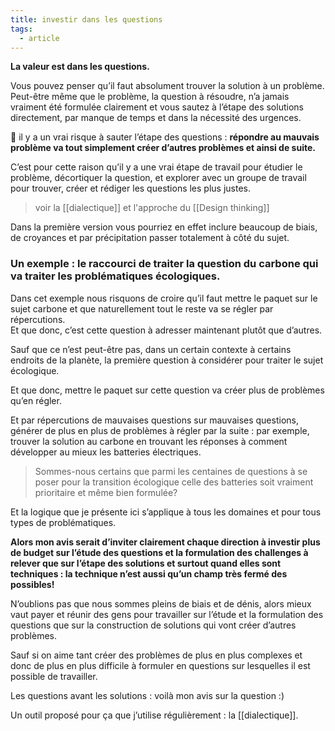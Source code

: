 ```yaml
---
title: investir dans les questions
tags:
  - article
---
```

**La valeur est dans les questions.**  
  
Vous pouvez penser qu’il faut absolument trouver la solution à un problème.  
Peut-être même que le problème, la question à résoudre, n’a jamais vraiment été formulée clairement et vous sautez à l’étape des solutions directement, par manque de temps et dans la nécessité des urgences.  
  
🚨 il y a un vrai risque à sauter l’étape des questions : **répondre au mauvais problème va tout simplement créer d’autres problèmes et ainsi de suite.**  
  
C’est pour cette raison qu’il y a une vrai étape de travail pour étudier le problème, décortiquer la question, et explorer avec un groupe de travail pour trouver, créer et rédiger les questions les plus justes. 

> voir la [[dialectique]] et l'approche du [[Design thinking]]
  
Dans la première version vous pourriez en effet inclure beaucoup de biais, de croyances et par précipitation passer totalement à côté du sujet.  
  
### Un exemple : le raccourci de traiter la question du carbone qui va traiter les problématiques écologiques.  
  
Dans cet exemple nous risquons de croire qu’il faut mettre le paquet sur le sujet carbone et que naturellement tout le reste va se régler par répercutions.  
Et que donc, c’est cette question à adresser maintenant plutôt que d’autres.  
  
Sauf que ce n’est peut-être pas, dans un certain contexte à certains endroits de la planète, la première question à considérer pour traiter le sujet écologique.  
  
Et que donc, mettre le paquet sur cette question va créer plus de problèmes qu’en régler.  
  
Et par répercutions de mauvaises questions sur mauvaises questions, générer de plus en plus de problèmes à régler par la suite : par exemple, trouver la solution au carbone en trouvant les réponses à comment développer au mieux les batteries électriques.  
  
> Sommes-nous certains que parmi les centaines de questions à se poser pour la transition écologique celle des batteries soit vraiment prioritaire et même bien formulée?  
  
Et la logique que je présente ici s’applique à tous les domaines et pour tous types de problématiques.  
  
**Alors mon avis serait d’inviter clairement chaque direction à investir plus de budget sur l’étude des questions et la formulation des challenges à relever que sur l’étape des solutions et surtout quand elles sont techniques : la technique n’est aussi qu’un champ très fermé des possibles!**  
  
N’oublions pas que nous sommes pleins de biais et de dénis, alors mieux vaut payer et réunir des gens pour travailler sur l’étude et la formulation des questions que sur la construction de solutions qui vont créer d’autres problèmes.  
  
Sauf si on aime tant créer des problèmes de plus en plus complexes et donc de plus en plus difficile à formuler en questions sur lesquelles il est possible de travailler.  
  
Les questions avant les solutions : voilà mon avis sur la question :)  
  
Un outil proposé pour ça que j’utilise régulièrement : la [[dialectique]].